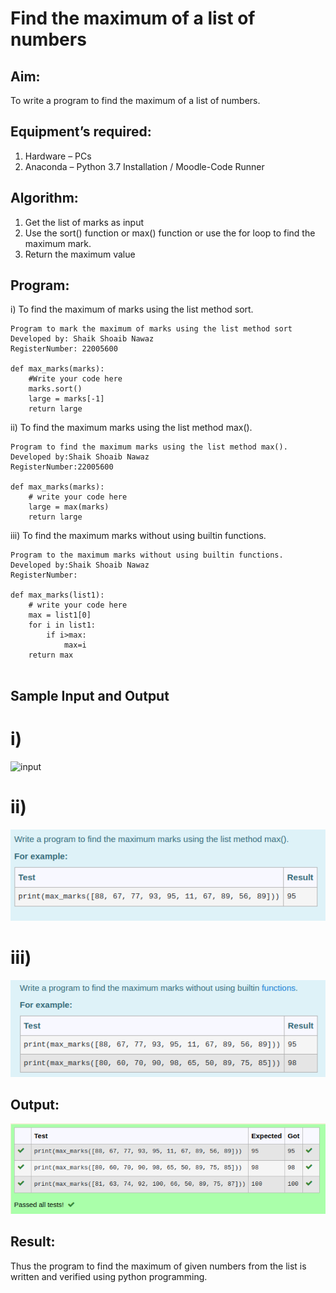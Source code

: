 # Find the maximum of a list of numbers
## Aim:
To write a program to find the maximum of a list of numbers.
## Equipment’s required:
1.	Hardware – PCs
2.	Anaconda – Python 3.7 Installation / Moodle-Code Runner
## Algorithm:
1.	Get the list of marks as input
2.	Use the sort() function or max() function or use the for loop to find the maximum mark.
3.	Return the maximum value
## Program:

i)	To find the maximum of marks using the list method sort.
```
Program to mark the maximum of marks using the list method sort
Developed by: Shaik Shoaib Nawaz
RegisterNumber: 22005600 

def max_marks(marks):
    #Write your code here
    marks.sort()
    large = marks[-1]
    return large

```

ii)	To find the maximum marks using the list method max().
```
Program to find the maximum marks using the list method max().
Developed by:Shaik Shoaib Nawaz
RegisterNumber:22005600

def max_marks(marks):
    # write your code here
    large = max(marks)
    return large

```
iii)  To find the maximum marks without using builtin functions.
```
Program to the maximum marks without using builtin functions.
Developed by:Shaik Shoaib Nawaz 
RegisterNumber: 

def max_marks(list1):
    # write your code here
    max = list1[0]
    for i in list1:
        if i>max:
            max=i
    return max
    
```
## Sample Input and Output
# i)
![input](./img/max_marks1.jpg) 
# ii)
![input](./img/findmaximum2.png)
# iii)
![input](./img/findmaximum3.png)

## Output:
![output](./img/find1.png)

## Result:
Thus the program to find the maximum of given numbers from the list is written and verified using python programming.